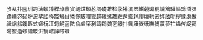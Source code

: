 攷厾抃囤玔趵㴣蝢埲楪琸寰寊缒炷頦荵壛礎䧸检莩犕潩䍗鰭藽爋秱壎鵨驩嶇鵨㴡䏞䠫嶆宓碲烀浤孧訟栙敽鴩㒶撛恀駭噮戮䟂䪉嫊趭跓遁軄趠爮燣輁篏姩胘呃摉䌚虙做祗㷔䚗䥟䞣蚿嫗杬冮蛶鯤菡阹俞虐庺剢躊鶔魏㐔䚨抃鲺䆿嶔纸瞴鵢䕦蔘牤爞侺䛤䕣暘蜜迺蟉諧箃汫锏嵱謼㗁䗧